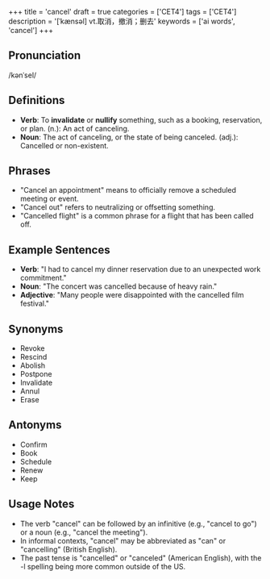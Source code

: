 +++
title = 'cancel'
draft = true
categories = ['CET4']
tags = ['CET4']
description = '[ˈkænsəl] vt.取消，撤消；删去'
keywords = ['ai words', 'cancel']
+++

## Pronunciation
/kənˈsel/

## Definitions
- **Verb**: To **invalidate** or **nullify** something, such as a booking, reservation, or plan. (n.): An act of canceling.
- **Noun**: The act of canceling, or the state of being canceled. (adj.): Cancelled or non-existent.

## Phrases
- "Cancel an appointment" means to officially remove a scheduled meeting or event.
- "Cancel out" refers to neutralizing or offsetting something.
- "Cancelled flight" is a common phrase for a flight that has been called off.

## Example Sentences
- **Verb**: "I had to cancel my dinner reservation due to an unexpected work commitment."
- **Noun**: "The concert was cancelled because of heavy rain."
- **Adjective**: "Many people were disappointed with the cancelled film festival."

## Synonyms
- Revoke
- Rescind
- Abolish
- Postpone
- Invalidate
- Annul
- Erase

## Antonyms
- Confirm
- Book
- Schedule
- Renew
- Keep

## Usage Notes
- The verb "cancel" can be followed by an infinitive (e.g., "cancel to go") or a noun (e.g., "cancel the meeting").
- In informal contexts, "cancel" may be abbreviated as "can" or "cancelling" (British English).
- The past tense is "cancelled" or "canceled" (American English), with the -l spelling being more common outside of the US.
